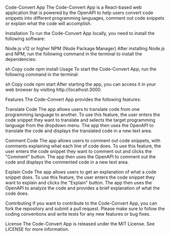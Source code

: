 Code-Convert App
The Code-Convert App is a React-based web application that is powered by the OpenAPI to help users convert code snippets into different programming languages, comment out code snippets or explain what the code will accomplish.

Installation
To run the Code-Convert App locally, you need to install the following software:

Node.js v12 or higher
NPM (Node Package Manager)
After installing Node.js and NPM, run the following command in the terminal to install the dependencies:

sh
Copy code
npm install
Usage
To start the Code-Convert App, run the following command in the terminal:

sh
Copy code
npm start
After starting the app, you can access it in your web browser by visiting http://localhost:3000.

Features
The Code-Convert App provides the following features:

Translate Code
The app allows users to translate code from one programming language to another. To use this feature, the user enters the code snippet they want to translate and selects the target programming language from the dropdown menu. The app then uses the OpenAPI to translate the code and displays the translated code in a new text area.

Comment Code
The app allows users to comment out code snippets, with comments explaining what each line of code does. To use this feature, the user enters the code snippet they want to comment out and clicks the "Comment" button. The app then uses the OpenAPI to comment out the code and displays the commented code in a new text area.

Explain Code
The app allows users to get an explanation of what a code snippet does. To use this feature, the user enters the code snippet they want to explain and clicks the "Explain" button. The app then uses the OpenAPI to analyze the code and provides a brief explanation of what the code does.

Contributing
If you want to contribute to the Code-Convert App, you can fork the repository and submit a pull request. Please make sure to follow the coding conventions and write tests for any new features or bug fixes.

License
The Code-Convert App is released under the MIT License. See LICENSE for more information.



